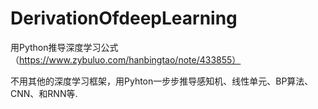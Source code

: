 # DerivationOfdeepLearning
用Python推导深度学习公式（https://www.zybuluo.com/hanbingtao/note/433855）

不用其他的深度学习框架，用Pyhton一步步推导感知机、线性单元、BP算法、CNN、和RNN等.
